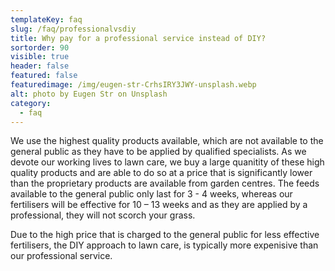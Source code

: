 ```yaml
---
templateKey: faq
slug: /faq/professionalvsdiy
title: Why pay for a professional service instead of DIY?
sortorder: 90
visible: true
header: false
featured: false
featuredimage: /img/eugen-str-CrhsIRY3JWY-unsplash.webp
alt: photo by Eugen Str on Unsplash
category:
  - faq
---
```



We use the highest quality products available, which are not available to the general public as they have to be applied by qualified specialists. As we devote our working lives to lawn care, we buy a large quanitity of these high quality products and are able to do so at a price that is significantly lower than the proprietary products are available from garden centres. The feeds available to the general public only last for 3 - 4 weeks, whereas our fertilisers will be effective for 10 – 13 weeks and as they are applied by a professional, they will not scorch your grass. 

Due to the high price that is charged to the general public for less effective fertilisers, the DIY approach to lawn care, is typically more expenisive than our professional service. 